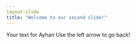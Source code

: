 ```yaml
---
layout:slide
title: "Welcome to our second slide!"
---
```

Your text for Ayhan
Use the left arrow to go back!

